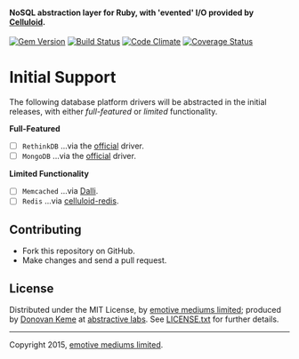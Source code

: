#### NoSQL abstraction layer for Ruby, with 'evented' I/O provided by [Celluloid](http://celluloid.io).
[![Gem Version](https://badge.fury.io/rb/nada.svg)](http://rubygems.org/gems/nada)
[![Build Status](https://secure.travis-ci.org/abstractive/nada.svg?branch=master)](http://travis-ci.org/abstractive/nada)
[![Code Climate](https://codeclimate.com/github/abstractive/nada.svg)](https://codeclimate.com/github/abstractive/nada)
[![Coverage Status](https://coveralls.io/repos/abstractive/nada/badge.svg?branch=master)](https://coveralls.io/r/abstractive/nada)

# Initial Support

The following database platform drivers will be abstracted in the initial releases, with either *full-featured* or *limited* functionality.

**Full-Featured**
- [ ] `RethinkDB` ...via the [official](https://github.com/rethinkdb/rethinkdb/tree/next/drivers/ruby) driver.
- [ ] `MongoDB` ...via the [official](https://github.com/mongodb/mongo-ruby-driver) driver.

**Limited Functionality**
- [ ] `Memcached` ...via [Dalli](https://github.com/mperham/dalli).
- [ ] `Redis` ...via [celluloid-redis](https://github.com/celluloid/celluloid-redis).

## Contributing

* Fork this repository on GitHub.
* Make changes and send a pull request.

## License

Distributed under the MIT License, by [emotive mediums limited](https://github.com/emotivemediums); produced by [Donovan Keme](https://github.com/digitalextremist) at [abstractive labs](https://github.com/abstractive). See [LICENSE.txt](https://github.com/abstractive/nada/blob/master/LICENSE.txt) for further details.

---

Copyright 2015, [emotive mediums limited](http://emotive.limited).
